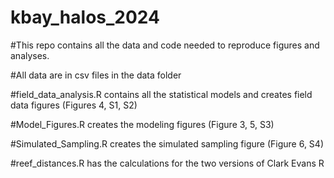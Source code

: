# kbay_halos_2024

#This repo contains all the data and code needed to reproduce figures and analyses.

#All data are in csv files in the data folder

#field_data_analysis.R contains all the statistical models and creates field data figures (Figures 4, S1, S2)

#Model_Figures.R creates the modeling figures (Figure 3, 5, S3)

#Simulated_Sampling.R creates the simulated sampling figure (Figure 6, S4)

#reef_distances.R has the calculations for the two versions of Clark Evans R